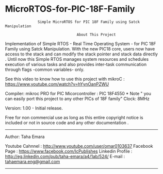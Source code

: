 MicroRTOS-for-PIC-18F-Family
============================

                   Simple MicroRTOS for PIC 18F Family using Satck Manipulation

                                     About This Project
Implementation of Simple RTOS - Real Time Operating System - for PIC 18F Family using Satck Manipulation.
With the new PIC18 core, users now have access to the stack and can modify the stack pointer and stack
data directly .
Until now this Simple RTOS manages system resources and schedules execution of various tasks
and also provides inter-task communication through flags -common variables- only.

See this video to know how to use this project with mikroC :
https://www.youtube.com/watch?v=hYynOanPZWU

Compiler: mikroc PRO for PIC
Micorcontroller : PIC 18F4550 * Note " you can easily port this project to any other PICs of 18F family"
Clock: 8MHz

Version: 1.00 - Initial release.

Free for non commercial use as long as this entire copyright notice
is included or not in source code and any other documentation .


*******************************************************************************************
Author: Taha Emara

Youtube Cahnnel : http://www.youtube.com/user/omar0103637
Facebook Page : https://www.facebook.com/IcPublishes
Linkedin Profile : http://eg.linkedin.com/pub/taha-emara/a4/1ab/524/
E-mail : tahaemara.eng@gmail.com
*******************************************************************************************
